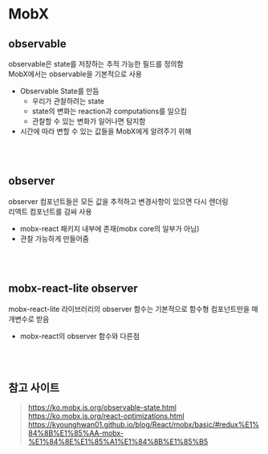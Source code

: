 # MobX

## observable

observable은 state를 저장하는 추적 가능한 필드를 정의함  
MobX에서는 observable을 기본적으로 사용

* Observable State를 만듬
  * 우리가 관찰하려는 state 
  * state의 변화는 reaction과 computations를 일으킴 
  * 관찰할 수 있는 변화가 일어나면 탐지함 
* 시간에 따라 변할 수 있는 값들을 MobX에게 알려주기 위해

<br><br>

## observer

observer 컴포넌트들은 모든 값을 추적하고 변경사항이 있으면 다시 렌더링  
리액트 컴포넌트를 감싸 사용

* mobx-react 패키지 내부에 존재(mobx core의 일부가 아님)
* 관찰 가능하게 만들어줌

<br><br>

## mobx-react-lite observer

mobx-react-lite 라이브러리의 observer 함수는 기본적으로 함수형 컴포넌트만을 매개변수로 받음
* mobx-react의 observer 함수와 다른점

<br><br>

## 참고 사이트

> https://ko.mobx.js.org/observable-state.html  
> https://ko.mobx.js.org/react-optimizations.html  
> https://kyounghwan01.github.io/blog/React/mobx/basic/#redux%E1%84%8B%E1%85%AA-mobx-%E1%84%8E%E1%85%A1%E1%84%8B%E1%85%B5
